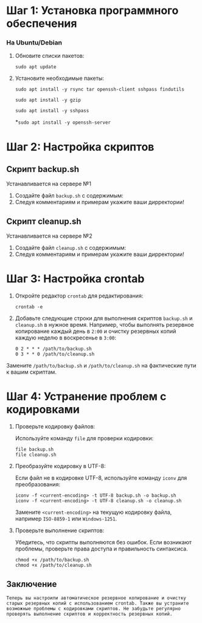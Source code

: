 # Шаг 1: Установка программного обеспечения

### На Ubuntu/Debian
1. Обновите списки пакетов:

     ```sudo apt update```

2. Установите необходимые пакеты:

     ```sudo apt install -y rsync tar openssh-client sshpass findutils```
   
     ```sudo apt install -y gzip```

     ```sudo apt install -y sshpass```

     *```sudo apt install -y openssh-server```

# Шаг 2: Настройка скриптов

## Скрипт backup.sh

Устанавливается на сервере №1

1. Создайте файл `backup.sh` с содержимым:
2. Следуя комментариям и примерам укажите ваши дирректории!

## Скрипт cleanup.sh

Устанавливается на сервере №2

1. Создайте файл `cleanup.sh` с содержимым:
2. Следуя комментариям и примерам укажите ваши дирректории!

# Шаг 3: Настройка crontab

1. Откройте редактор `crontab` для редактирования:

     ```crontab -e```

2. Добавьте следующие строки для выполнения скриптов `backup.sh` и `cleanup.sh` в нужное время. Например, чтобы выполнять резервное копирование каждый день в `2:00` и очистку резервных копий каждую неделю в воскресенье в `3:00`:

    ```
    0 2 * * * /path/to/backup.sh
    0 3 * * 0 /path/to/cleanup.sh
    ```
Замените `/path/to/backup.sh` и `/path/to/cleanup.sh` на фактические пути к вашим скриптам.

# Шаг 4: Устранение проблем с кодировками

1. Проверьте кодировку файлов:

    Используйте команду `file` для проверки кодировки:

    ```
    file backup.sh
    file cleanup.sh
    ```
2. Преобразуйте кодировку в UTF-8:

    Если файл не в кодировке UTF-8, используйте команду `iconv` для преобразования:

    ```
    iconv -f <current-encoding> -t UTF-8 backup.sh -o backup.sh
    iconv -f <current-encoding> -t UTF-8 cleanup.sh -o cleanup.sh
    ```
   Замените `<current-encoding>` на текущую кодировку файла, например `ISO-8859-1` или `Windows-1251`.

3. Проверьте выполнение скриптов:

    Убедитесь, что скрипты выполняются без ошибок. Если возникают проблемы, проверьте права доступа и правильность синтаксиса.

    ```
    chmod +x /path/to/backup.sh
    chmod +x /path/to/cleanup.sh
    ```
## Заключение
    Теперь вы настроили автоматическое резервное копирование и очистку старых резервных копий с использованием crontab. Также вы устраните возможные проблемы с кодировками скриптов. Не забудьте регулярно проверять выполнение скриптов и корректность резервных копий.
